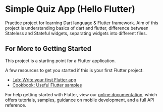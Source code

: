 # Simple Quiz App (Hello Flutter)

Practice project for learning Dart language & Flutter framework. Aim of this project is understanding basics of dart and flutter, difference between Stateless and Stateful widgets, separating widgets into different files.

## For More to Getting Started

This project is a starting point for a Flutter application.

A few resources to get you started if this is your first Flutter project:

- [Lab: Write your first Flutter app](https://flutter.dev/docs/get-started/codelab)
- [Cookbook: Useful Flutter samples](https://flutter.dev/docs/cookbook)

For help getting started with Flutter, view our
[online documentation](https://flutter.dev/docs), which offers tutorials,
samples, guidance on mobile development, and a full API reference.
